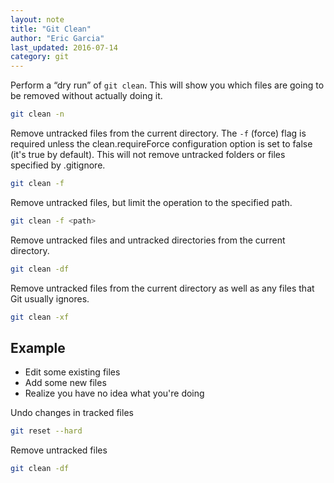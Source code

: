 ```yaml
---
layout: note
title: "Git Clean"
author: "Eric Garcia"
last_updated: 2016-07-14
category: git
---
```


Perform a “dry run” of `git clean`. This will show you which files are going to be removed without actually doing it.

```bash
git clean -n
```

Remove untracked files from the current directory. The `-f` (force) flag is required unless the clean.requireForce configuration option is set to false (it's true by default). This will not remove untracked folders or files specified by .gitignore.

```bash
git clean -f
```

Remove untracked files, but limit the operation to the specified path.

```bash
git clean -f <path>
```

Remove untracked files and untracked directories from the current directory.

```bash
git clean -df
```

Remove untracked files from the current directory as well as any files that Git usually ignores.

```bash
git clean -xf
```

## Example


* Edit some existing files
* Add some new files
* Realize you have no idea what you're doing

Undo changes in tracked files

```bash
git reset --hard
```

Remove untracked files

```bash
git clean -df
```
